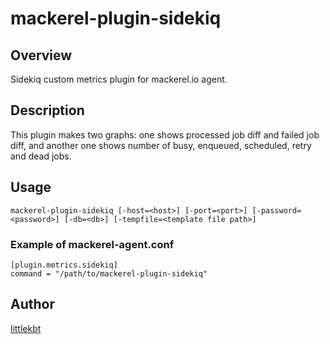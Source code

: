 mackerel-plugin-sidekiq
====

## Overview  
Sidekiq custom metrics plugin for mackerel.io agent.

## Description

This plugin makes two graphs: one shows processed job diff and failed job diff, and another one shows number of busy, enqueued, scheduled, retry and dead jobs.

## Usage

```
mackerel-plugin-sidekiq [-host=<host>] [-port=<port>] [-password=<password>] [-db=<db>] [-tempfile=<template file path>]
```

### Example of mackerel-agent.conf

```
[plugin.metrics.sidekiq]
command = "/path/to/mackerel-plugin-sidekiq"
```

## Author

[littlekbt](https://github.com/littlekbt)
